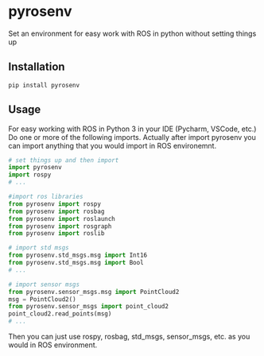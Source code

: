 # pyrosenv

Set an environment for easy work with ROS in python without setting things up

## Installation

```console
pip install pyrosenv
```

## Usage

For easy working with ROS in Python 3 in your IDE (Pycharm, VSCode, etc.) Do one or more of the following imports.
Actually after import pyrosenv you can import anything that you would import in ROS environemnt.

```python
# set things up and then import
import pyrosenv
import rospy
# ...

#import ros libraries
from pyrosenv import rospy
from pyrosenv import rosbag
from pyrosenv import roslaunch
from pyrosenv import rosgraph
from pyrosenv import roslib

# import std msgs
from pyrosenv.std_msgs.msg import Int16
from pyrosenv.std_msgs.msg import Bool
# ...

# import sensor msgs
from pyrosenv.sensor_msgs.msg import PointCloud2
msg = PointCloud2()
from pyrosenv.sensor_msgs import point_cloud2
point_cloud2.read_points(msg)
# ...
```

Then you can just use rospy, rosbag, std_msgs, sensor_msgs, etc. as you would in ROS environment.
